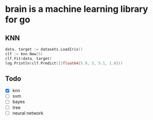 # brain is a machine learning library for go

## KNN

```go
data, target := datasets.LoadIris()
clf := knn.New(5)
clf.Fit(data, target)
log.Println(clf.Predict([]float64{5.9, 3, 5.1, 1.8}))
```

## Todo

- [x] knn
- [ ] svm
- [ ] bayes
- [ ] tree
- [ ] neural network
